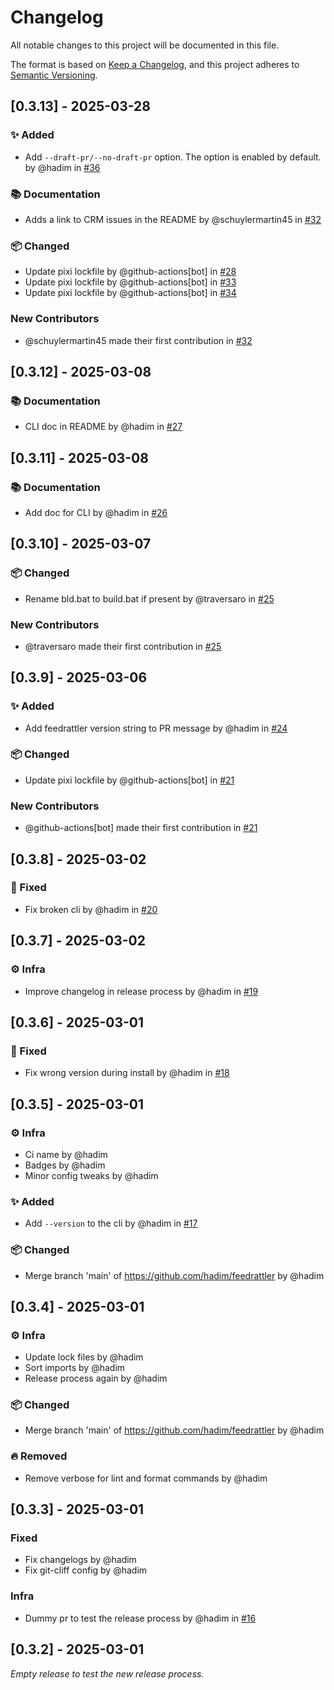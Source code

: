 <!-- markdownlint-disable MD024 -->
<!-- markdownlint-disable MD012 -->
<!-- markdownlint-disable MD034 -->

# Changelog

All notable changes to this project will be documented in this file.

The format is based on [Keep a Changelog](https://keepachangelog.com/en/1.0.0/),
and this project adheres to [Semantic Versioning](https://semver.org/spec/v2.0.0.html).

## [0.3.13] - 2025-03-28

### ✨ Added

- Add `--draft-pr/--no-draft-pr` option. The option is enabled by default. by @hadim in [#36](https://github.com/hadim/feedrattler/pull/36)

### 📚 Documentation

- Adds a link to CRM issues in the README by @schuylermartin45 in [#32](https://github.com/hadim/feedrattler/pull/32)

### 📦 Changed

- Update pixi lockfile by @github-actions[bot] in [#28](https://github.com/hadim/feedrattler/pull/28)
- Update pixi lockfile by @github-actions[bot] in [#33](https://github.com/hadim/feedrattler/pull/33)
- Update pixi lockfile by @github-actions[bot] in [#34](https://github.com/hadim/feedrattler/pull/34)

### New Contributors

- @schuylermartin45 made their first contribution in [#32](https://github.com/hadim/feedrattler/pull/32)

## [0.3.12] - 2025-03-08

### 📚 Documentation

- CLI doc in README by @hadim in [#27](https://github.com/hadim/feedrattler/pull/27)


## [0.3.11] - 2025-03-08

### 📚 Documentation

- Add doc for CLI by @hadim in [#26](https://github.com/hadim/feedrattler/pull/26)


## [0.3.10] - 2025-03-07

### 📦 Changed

- Rename bld.bat to build.bat if present by @traversaro in [#25](https://github.com/hadim/feedrattler/pull/25)

### New Contributors

- @traversaro made their first contribution in [#25](https://github.com/hadim/feedrattler/pull/25)

## [0.3.9] - 2025-03-06

### ✨ Added

- Add feedrattler version string to PR message by @hadim in [#24](https://github.com/hadim/feedrattler/pull/24)

### 📦 Changed

- Update pixi lockfile by @github-actions[bot] in [#21](https://github.com/hadim/feedrattler/pull/21)

### New Contributors

- @github-actions[bot] made their first contribution in [#21](https://github.com/hadim/feedrattler/pull/21)

## [0.3.8] - 2025-03-02

### 🐛 Fixed

- Fix broken cli by @hadim in [#20](https://github.com/hadim/feedrattler/pull/20)


## [0.3.7] - 2025-03-02

### ⚙️ Infra

- Improve changelog in release process by @hadim in [#19](https://github.com/hadim/feedrattler/pull/19)


## [0.3.6] - 2025-03-01

### 🐛 Fixed

- Fix wrong version during install by @hadim in [#18](https://github.com/hadim/feedrattler/pull/18)

## [0.3.5] - 2025-03-01

### ⚙️ Infra

- Ci name by @hadim
- Badges by @hadim
- Minor config tweaks by @hadim

### ✨ Added

- Add `--version` to the cli by @hadim in [#17](https://github.com/hadim/feedrattler/pull/17)

### 📦 Changed

- Merge branch 'main' of https://github.com/hadim/feedrattler by @hadim

## [0.3.4] - 2025-03-01

### ⚙️ Infra

- Update lock files by @hadim
- Sort imports by @hadim
- Release process again by @hadim

### 📦 Changed

- Merge branch 'main' of https://github.com/hadim/feedrattler by @hadim

### 🔥 Removed

- Remove verbose for lint and format commands by @hadim

## [0.3.3] - 2025-03-01

### Fixed

- Fix changelogs by @hadim
- Fix git-cliff config by @hadim

### Infra

- Dummy pr to test the release process by @hadim in [#16](https://github.com/hadim/feedrattler/pull/16)

## [0.3.2] - 2025-03-01

_Empty release to test the new release process._
